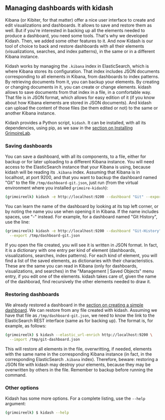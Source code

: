 ## Managing dashboards with kidash

Kibana (or Kibiter, for that matter) offer a nice user interface to create and edit visualizations and dashboards. It allows to save and restore them as well. But if you're interested in backing up all the elements needed to produce a dashboard, you need some tools. That's why we developed Kidash. Then, we added some other features to it. And now Kidash is our tool of choice to back and restore dashboards with all their elements (visualizations, searches, and index patterns), in the same or in a different Kibana instance.

Kidash works by managing the `.kibana` index in ElasticSearch, which is where Kibana stores its configuration. That index includes JSON documents corresponding to all elements in Kibana, from dashboards to index patterns. By retrieving documents from it, you can backup your elements. By creating or changing documents in it, you can create or change elements. kidash allows to save documents from that index in a file, in a comfortable way. That file is in JSON format, which allows for easy edition of it (if you know about how Kibana elements are stored in JSON documents). And kidash can upload the content of those files (be them edited or not) to the same or another Kibana instance.

Kidash provides a Python script, `kidash`. It can be installed, with all its dependencies, using pip, as we saw in the [section on Installing GrimoireLab](/before-you-start/installing-grimoirelab.md).

### Saving dashboards

You can save a dashboard, with all its components, to a file, either for backup or for later uploading to a different Kibana instance. You will need access to the ElasticSearch instance that your Kibana is using, because kidash will be reading its `.kibana` index. Assuming that Kibana is in localhost, at port 9200, and that you want to backup the dashboard named "Git" to the file `/tmp/dashboard-git.json`, just run (from the virtual environment where you installed `grimoire-kidash`):


```bash
(grimoireelk) kidash -e http://localhost:9200 --dashboard "Git" --export /tmp/dashboard-git.json
``` 

You can learn the name of the dashboard by looking at its top left corner, or by noting the name you use when opening it in Kibana. If the name includes spaces, use "-" instead. For example, for a dashboard named "Git History", use the line:

```bash
(grimoireelk) kidash -e http://localhost:9200 --dashboard "Git-History" \
  --export /tmp/dashboard-git.json
``` 

If you open the file created, you will see it is written in JSON format. In fact, it is a dictionary with one entry per kind of element (dashboards, visualizations, searches, index patterns). For each kind of element, you will find a list of the saved elements, as dictionaries with their characteristics. These are the same you can read in Kibana (only for dashboards, visualizations, and searches) in the "Management | Saved Objects" menu entry, if you edit one of the elements. kidash takes care of, given the name of the dashborad, find recursively the other elements needed to draw it.

### Restoring dashboards

We already restored a dashboard in the [section on creating a simple dashboard](a-simple-dashboard.md#uploading-dashboard). We can restore from any file created with kidash. Assuming we have that file as `/tmp/dashboard-git.json`, we need to know the link to the ElasticSearch REST interface (same as for backing up). The format is, for example, as follows:

```bash
(grimoireelk) $ kidash --elastic_url-enrich http://localhost:9200 \
  --import /tmp/git-dashboard.json
```

This will restore all elements in the file, overwritting, if needed, elements with the same name in the corresponding Kibana instance (in fact, in the corresponding ElasticSearch `.kibana` index). Therefore, beware: restoring a JSON file with kidash may destroy your elements, because they may be overwritten by others in the file. Remember to backup before running the command.

### Other options

Kidash has some more options. For a complete listing, use the `--help` argument:

```bash
(grimoireelk) $ kidash --help
```
